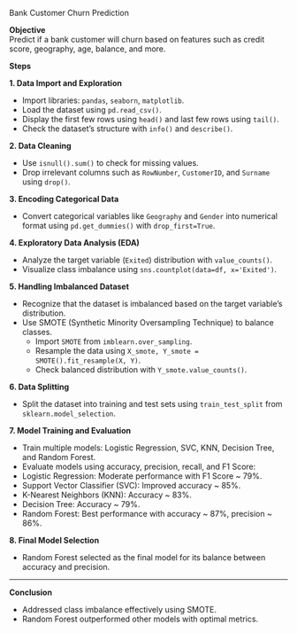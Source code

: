 Bank Customer Churn Prediction

**Objective**  
Predict if a bank customer will churn based on features such as credit score, geography, age, balance, and more.

**Steps**

**1. Data Import and Exploration**
- Import libraries: `pandas`, `seaborn`, `matplotlib`.  
- Load the dataset using `pd.read_csv()`.  
- Display the first few rows using `head()` and last few rows using `tail()`.  
- Check the dataset’s structure with `info()` and `describe()`.  

**2. Data Cleaning**
- Use `isnull().sum()` to check for missing values.  
- Drop irrelevant columns such as `RowNumber`, `CustomerID`, and `Surname` using `drop()`.  

**3. Encoding Categorical Data**  
- Convert categorical variables like `Geography` and `Gender` into numerical format using `pd.get_dummies()` with `drop_first=True`.  

**4. Exploratory Data Analysis (EDA)**  
- Analyze the target variable (`Exited`) distribution with `value_counts()`.  
- Visualize class imbalance using `sns.countplot(data=df, x='Exited')`.  

**5. Handling Imbalanced Dataset**  
- Recognize that the dataset is imbalanced based on the target variable’s distribution.  
- Use SMOTE (Synthetic Minority Oversampling Technique) to balance classes.  
  - Import `SMOTE` from `imblearn.over_sampling`.  
  - Resample the data using `X_smote, Y_smote = SMOTE().fit_resample(X, Y)`.  
  - Check balanced distribution with `Y_smote.value_counts()`.  

**6. Data Splitting**  
- Split the dataset into training and test sets using `train_test_split` from `sklearn.model_selection`.  

**7. Model Training and Evaluation**
- Train multiple models: Logistic Regression, SVC, KNN, Decision Tree, and Random Forest.  
- Evaluate models using accuracy, precision, recall, and F1 Score:  
- Logistic Regression: Moderate performance with F1 Score ~ 79%.
- Support Vector Classifier (SVC): Improved accuracy ~ 85%.  
- K-Nearest Neighbors (KNN): Accuracy ~ 83%.  
- Decision Tree: Accuracy ~ 79%.  
- Random Forest: Best performance with accuracy ~ 87%, precision ~ 86%.  

**8. Final Model Selection**  
- Random Forest selected as the final model for its balance between accuracy and precision.  

---

**Conclusion**
- Addressed class imbalance effectively using SMOTE.  
- Random Forest outperformed other models with optimal metrics.  
